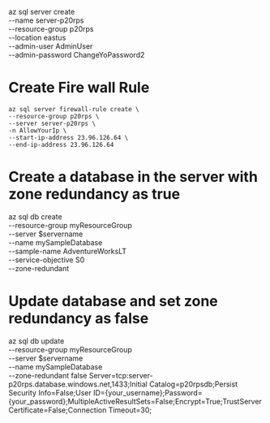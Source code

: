 az sql server create \
	--name server-p20rps \
	--resource-group p20rps \
	--location eastus  \
	--admin-user AdminUser \
	--admin-password ChangeYoPassword2

# Create Fire wall Rule
    az sql server firewall-rule create \
	--resource-group p20rps \
	--server server-p20rps \
	-n AllowYourIp \
	--start-ip-address 23.96.126.64 \
	--end-ip-address 23.96.126.64
  
# Create a database in the server with zone redundancy as true
az sql db create \
	--resource-group myResourceGroup \
	--server $servername \
	--name mySampleDatabase \
	--sample-name AdventureWorksLT \
	--service-objective S0 \
	--zone-redundant

# Update database and set zone redundancy as false
az sql db update \
	--resource-group myResourceGroup \
	--server $servername \
	--name mySampleDatabase \
	--zone-redundant false
    Server=tcp:server-p20rps.database.windows.net,1433;Initial Catalog=p20rpsdb;Persist Security Info=False;User ID={your_username};Password={your_password};MultipleActiveResultSets=False;Encrypt=True;TrustServerCertificate=False;Connection Timeout=30;
